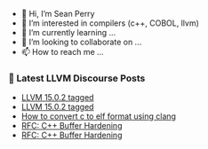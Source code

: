 - 👋 Hi, I’m Sean Perry
- 👀 I’m interested in compilers (c++, COBOL, llvm)
- 🌱 I’m currently learning ...
- 💞️ I’m looking to collaborate on ...
- 📫 How to reach me ...

<!---
s66perry/s66perry is a ✨ special ✨ repository because its `README.md` (this file) appears on your GitHub profile.
You can click the Preview link to take a look at your changes.
--->
### 📕 Latest LLVM Discourse Posts

<!-- DISCOURSE-LLVM:START -->
- [LLVM 15.0.2 tagged](https://discourse.llvm.org/t/llvm-15-0-2-tagged/65694#post_7)
- [LLVM 15.0.2 tagged](https://discourse.llvm.org/t/llvm-15-0-2-tagged/65694#post_6)
- [How to convert c to elf format using clang](https://discourse.llvm.org/t/how-to-convert-c-to-elf-format-using-clang/65743#post_1)
- [RFC: C++ Buffer Hardening](https://discourse.llvm.org/t/rfc-c-buffer-hardening/65734#post_16)
- [RFC: C++ Buffer Hardening](https://discourse.llvm.org/t/rfc-c-buffer-hardening/65734#post_15)
<!-- DISCOURSE-LLVM:END -->
